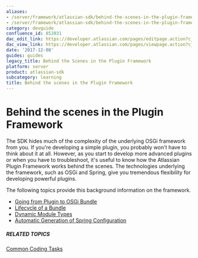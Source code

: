 ```yaml
---
aliases:
- /server/framework/atlassian-sdk/behind-the-scenes-in-the-plugin-framework-852031.html
- /server/framework/atlassian-sdk/behind-the-scenes-in-the-plugin-framework-852031.md
category: devguide
confluence_id: 852031
dac_edit_link: https://developer.atlassian.com/pages/editpage.action?cjm=wozere&pageId=852031
dac_view_link: https://developer.atlassian.com/pages/viewpage.action?cjm=wozere&pageId=852031
date: '2017-12-08'
guides: guides
legacy_title: Behind the Scenes in the Plugin Framework
platform: server
product: atlassian-sdk
subcategory: learning
title: Behind the scenes in the Plugin Framework
---
```

# Behind the scenes in the Plugin Framework

The SDK hides much of the complexity of the underlying OSGi framework from you. If you're developing a simple plugin, you probably won't have to think about it at all. However, as you start to develop more advanced plugins or when you have to troubleshoot, it's useful to know how the Atlassian Plugin Framework works behind the scenes. The technologies underlying the framework, such as OSGi and Spring, give you tremendous flexibility for developing powerful plugins. 

The following topics provide this background information on the framework.

-   [Going from Plugin to OSGi Bundle](/server/framework/atlassian-sdk/going-from-plugin-to-osgi-bundle)
-   [Lifecycle of a Bundle](/server/framework/atlassian-sdk/lifecycle-of-a-bundle)
-   [Dynamic Module Types](/server/framework/atlassian-sdk/dynamic-module-types)
-   [Automatic Generation of Spring Configuration](/server/framework/atlassian-sdk/automatic-generation-of-spring-configuration)

##### RELATED TOPICS

[Common Coding Tasks](/server/framework/atlassian-sdk/common-coding-tasks)
